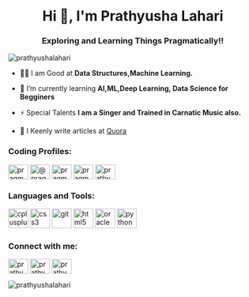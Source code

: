 <head>
  <link rel="stylesheet" href="https://cdn.jsdelivr.net/gh/devicons/devicon@v2.9.0/devicon.min.css"
 </head>
<body>
<h1 align="center">Hi 👋, I'm Prathyusha Lahari</h1>
<h3 align="center">Exploring and Learning Things Pragmatically!!</h3>

<p align="left"> <img src="https://komarev.com/ghpvc/?username=prathyushalahari&label=Profile%20views&color=0e75b6&style=flat" alt="prathyushalahari" /> </p>

- 👨‍💻 I am Good at      **Data Structures,Machine Learning.**

- 🌱 I’m currently learning **AI,ML,Deep Learning, Data Science for Begginers**

- ⚡ Special Talents         **I am a Singer and Trained in Carnatic Music also.**

<!------ ✌ My Portfolio Website [Click it!!](https://prathyushalahari.github.io/CV/)--------------->

- 📝 I Keenly write articles at [Quora](https://www.quora.com/profile/Prathyusha-Lahari)
 
 <h3 align="left">Coding Profiles:</h3>
<p align="left">
<a href="https://www.codechef.com/users/pragmatic_p8" target="blank"><img align="center" src="https://cdn.jsdelivr.net/npm/simple-icons@3.1.0/icons/codechef.svg" alt="pragmatic_p8" height="30" width="40" /></a>
<a href="https://leetcode.com/pragmatic_p8/" target="blank"><img align="center" src="https://simpleicons.org/icons/leetcode.svg" alt="@pragmatic_p8" height="30" width="40" /></a>
<a href="https://www.hackerrank.com/pragmatic_p8" target="blank"><img align="center" src="https://cdn.jsdelivr.net/npm/simple-icons@3.0.1/icons/hackerrank.svg" alt="pragmatic_p8" height="30" width="40" /></a>
<a href="https://codeforces.com/profile/pragmatic_p8" target="blank"><img align="center" src="https://cdn.jsdelivr.net/npm/simple-icons@3.0.1/icons/codeforces.svg" alt="pragmatic_p8" height="30" width="40" /></a>
 <a href="https://auth.geeksforgeeks.org/user/prathyusha_lahari" target="blank"><img align="center" src="https://cdn.jsdelivr.net/npm/simple-icons@3.0.1/icons/geeksforgeeks.svg" alt="prathyusha_lahari" height="30" width="40" /></a>
</p>

<h3 align="left">Languages and Tools:</h3>
<a href="https://www.w3schools.com/cpp/" target="_blank"><img src="https://simpleicons.org/icons/cplusplus.svg" alt="cplusplus" width="40" height="40"/></a> 
<a href="https://www.w3schools.com/css/" target="_blank"><img src="https://simpleicons.org/icons/css3.svg" alt="css3" width="40" height="40"/></a> 
<a href="https://git-scm.com/" target="_blank"><img src="https://simpleicons.org/icons/git.svg" alt="git" width="40" height="40"/></a>
<a href="https://www.w3.org/html/" target="_blank"><img src="https://simpleicons.org/icons/html5.svg" alt="html5" width="40" height="40"/></a> 
<a href="https://www.oracle.com/" target="_blank"><img src="https://img.icons8.com/ios-filled/50/000000/sql.png" alt="oracle" width="40" height="40"/></a>
<a href="https://www.python.org" target="_blank"><img src="https://simpleicons.org/icons/python.svg" alt="python" width="40" height="40"/></a>
</p>

<h3 align="left">Connect with me:</h3><p align="left">
<a href="https://twitter.com/prathyushamaha2" target="blank"><img align="center" src="https://cdn.jsdelivr.net/npm/simple-icons@3.0.1/icons/twitter.svg" alt="prathyushamaha2" height="30" width="40" /></a>
<a href="https://linkedin.com/in/prathyusha-lahari" target="blank"><img align="center" src="https://cdn.jsdelivr.net/npm/simple-icons@3.0.1/icons/linkedin.svg" alt="prathyusha-lahari" height="30" width="40" /></a>
 <a href="https://www.quora.com/profile/Prathyusha-Lahari" target="blank"><img align="center" src="https://simpleicons.org/icons/quora.svg" alt="prathyusha-lahari" height="30" width="40" /></a>
 </p>

<p><img align="center" src="https://github-readme-stats.vercel.app/api/top-langs?username=prathyushalahari&show_icons=true&locale=en&layout=compact" alt="prathyushalahari" /></p>
</body>
